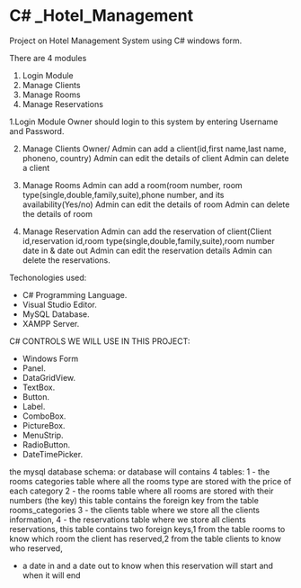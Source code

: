 # C# _Hotel_Management
Project on Hotel Management System using C# windows form. 

There are 4 modules
1. Login Module
2. Manage Clients
3. Manage Rooms
4. Manage Reservations

1.Login Module
  Owner should login to this system by entering Username and Password.
  
2. Manage Clients
   Owner/ Admin can add a client(id,first name,last name, phoneno, country)
   Admin can edit the details of client
   Admin can delete a client
   
   
3. Manage Rooms
  Admin can add a room(room number, room type(single,double,family,suite),phone number, and its availability(Yes/no)
  Admin can edit the details of room
  Admin can delete the details of room
  
  
 4. Manage Reservation
  Admin can add the reservation of client(Client id,reservation id,room type(single,double,family,suite),room number date in & date out
  Admin can edit the reservation details
  Admin can delete the reservations.
  
  Techonologies used:
  - C# Programming Language.
 - Visual Studio Editor.
 - MySQL Database.
 - XAMPP Server.

C# CONTROLS WE WILL USE IN THIS PROJECT:
- Windows Form 
- Panel.
- DataGridView.
- TextBox.
- Button.
- Label.
- ComboBox.
- PictureBox.
- MenuStrip.
- RadioButton.
- DateTimePicker.


the mysql database schema:
or database will contains 4 tables:
1 - the rooms categories table where all the rooms type are stored with the price of each category
2 - the rooms table where all rooms are stored with their numbers (the key) this table contains the foreign key from the table rooms_categories
3 - the clients table where we store all the clients information, 
4 - the reservations table where we store all clients reservations, this table contains two foreign keys,1 from the table rooms to know which room the client has reserved,2 from the table clients to know who reserved,
+ a date in and a date out to know when this reservation will start and when it will end
